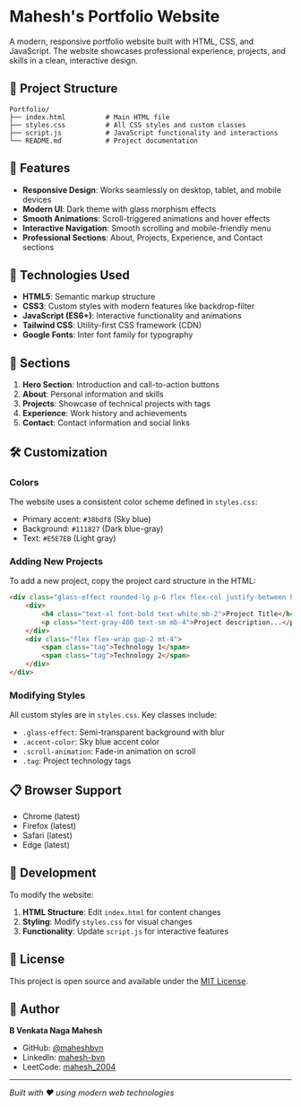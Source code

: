 # Mahesh's Portfolio Website

A modern, responsive portfolio website built with HTML, CSS, and JavaScript. The website showcases professional experience, projects, and skills in a clean, interactive design.

## 📁 Project Structure

```
Portfolio/
├── index.html          # Main HTML file
├── styles.css          # All CSS styles and custom classes
├── script.js           # JavaScript functionality and interactions
└── README.md           # Project documentation
```

## 🎨 Features

- **Responsive Design**: Works seamlessly on desktop, tablet, and mobile devices
- **Modern UI**: Dark theme with glass morphism effects
- **Smooth Animations**: Scroll-triggered animations and hover effects
- **Interactive Navigation**: Smooth scrolling and mobile-friendly menu
- **Professional Sections**: About, Projects, Experience, and Contact sections

## 🚀 Technologies Used

- **HTML5**: Semantic markup structure
- **CSS3**: Custom styles with modern features like backdrop-filter
- **JavaScript (ES6+)**: Interactive functionality and animations
- **Tailwind CSS**: Utility-first CSS framework (CDN)
- **Google Fonts**: Inter font family for typography

## 📱 Sections

1. **Hero Section**: Introduction and call-to-action buttons
2. **About**: Personal information and skills
3. **Projects**: Showcase of technical projects with tags
4. **Experience**: Work history and achievements
5. **Contact**: Contact information and social links

## 🛠️ Customization

### Colors
The website uses a consistent color scheme defined in `styles.css`:
- Primary accent: `#38bdf8` (Sky blue)
- Background: `#111827` (Dark blue-gray)
- Text: `#E5E7EB` (Light gray)

### Adding New Projects
To add a new project, copy the project card structure in the HTML:

```html
<div class="glass-effect rounded-lg p-6 flex flex-col justify-between hover:border-accent transition-all duration-300 transform hover:-translate-y-2 scroll-animation">
    <div>
        <h4 class="text-xl font-bold text-white mb-2">Project Title</h4>
        <p class="text-gray-400 text-sm mb-4">Project description...</p>
    </div>
    <div class="flex flex-wrap gap-2 mt-4">
        <span class="tag">Technology 1</span>
        <span class="tag">Technology 2</span>
    </div>
</div>
```

### Modifying Styles
All custom styles are in `styles.css`. Key classes include:
- `.glass-effect`: Semi-transparent background with blur
- `.accent-color`: Sky blue accent color
- `.scroll-animation`: Fade-in animation on scroll
- `.tag`: Project technology tags

## 📋 Browser Support

- Chrome (latest)
- Firefox (latest)
- Safari (latest)
- Edge (latest)

## 🔧 Development

To modify the website:

1. **HTML Structure**: Edit `index.html` for content changes
2. **Styling**: Modify `styles.css` for visual changes
3. **Functionality**: Update `script.js` for interactive features

## 📄 License

This project is open source and available under the [MIT License](LICENSE).

## 👤 Author

**B Venkata Naga Mahesh**
- GitHub: [@maheshbvn](https://github.com/maheshbvn)
- LinkedIn: [mahesh-bvn](https://www.linkedin.com/in/mahesh-bvn/)
- LeetCode: [mahesh_2004](https://leetcode.com/u/mahesh_2004/)

---

*Built with ❤️ using modern web technologies*
